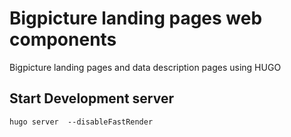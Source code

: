 # Bigpicture landing pages web components

Bigpicture landing pages and data description pages using HUGO

## Start Development server
```
hugo server  --disableFastRender 
```

